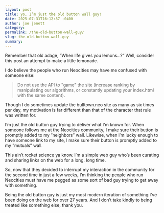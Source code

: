 ```yaml
---
layout: post
title: yo, I’m just the old button wall guy!
date: 2025-07-31T16:12:37 -0400
author: joe jenett
category: 
permalink: /the-old-button-wall-guy/
slug: the-old-button-wall-guy
summary:
---
```

<p>
Remember that old adage, ”When life gives you lemons...?” Well, consider this post an attempt to make a little lemonade.
</p>
<p>
I do believe the people who run Neocities may have me confused with someone else:
</p>
<blockquote>
<p>
    Do not use the API to "game" the site (increase ranking by manipulating our algorithms, or constantly updating your index.html with the same content).
</p>
</blockquote>
<p>
Though I do sometimes update the bulltown.neo site as many as six times per day, my motivation is far different than that of the character that rule was written for. 
</p>
<p>
I’m just the old button guy trying to deliver what I’m known for. When someone follows me at the Neocities community, I make sure their button is promptly added to my ”neighbors” wall. Likewise, when I’m lucky enough to have someone link to my site, I make sure their button is promptly added to my ”mutuals” wall.
</p>
<p>
This ain’t rocket science ya know. I’m a simple web guy who’s been curating and sharing links on the web for a long, long time.
</p>
<p>
So, now that they decided to interrupt my interaction in the community for the second time in just a few weeks, I’m thinking the people who run Neocities must have me pegged as some sort of bad guy trying to get away with something.
</p>
<p>
Being the old button guy is just my most modern iteration of something I’ve been doing on the web for over 27 years. And I don’t take kindly to being treated like something else, thank you.
</p><a href="https://brid.gy/publish/mastodon"></a>
